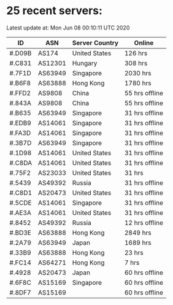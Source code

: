 # 25 recent servers:

Latest update at: Mon Jun 08 00:10:11 UTC 2020

| ID | ASN | Server Country | Online |
| -- | --- | -------------- | ------ |
| #.D09B | AS174 | United States | 126 hrs |
| #.C831 | AS12301 | Hungary | 308 hrs |
| #.7F1D | AS63949 | Singapore | 2030 hrs |
| #.B6F8 | AS63888 | Hong Kong | 1780 hrs |
| #.FFD2 | AS9808 | China | 55 hrs offline |
| #.843A | AS9808 | China | 55 hrs offline |
| #.B635 | AS63949 | Singapore | 31 hrs offline |
| #.EDB9 | AS14061 | Singapore | 31 hrs offline |
| #.FA3D | AS14061 | Singapore | 31 hrs offline |
| #.3B7D | AS63949 | Singapore | 31 hrs offline |
| #.1D98 | AS14061 | United States | 31 hrs offline |
| #.C8DA | AS14061 | United States | 31 hrs offline |
| #.75F2 | AS23033 | United States | 31 hrs |
| #.5439 | AS49392 | Russia | 31 hrs offline |
| #.C8D1 | AS20473 | United States | 31 hrs offline |
| #.5CDE | AS14061 | Singapore | 31 hrs offline |
| #.AE3A | AS14061 | United States | 31 hrs offline |
| #.8452 | AS49392 | Russia | 12 hrs offline |
| #.BD3E | AS63888 | Hong Kong | 2849 hrs |
| #.2A79 | AS63949 | Japan | 1689 hrs |
| #.33B9 | AS63888 | Hong Kong | 23 hrs |
| #.FC14 | AS64271 | Hong Kong | 7 hrs |
| #.4928 | AS20473 | Japan | 60 hrs offline |
| #.6F8C | AS15169 | Singapore | 60 hrs offline |
| #.8DF7 | AS15169 |  | 60 hrs offline |

